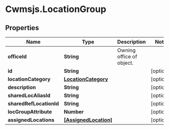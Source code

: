 # Cwmsjs.LocationGroup

## Properties

Name | Type | Description | Notes
------------ | ------------- | ------------- | -------------
**officeId** | **String** | Owning office of object. | 
**id** | **String** |  | [optional] 
**locationCategory** | [**LocationCategory**](LocationCategory.md) |  | [optional] 
**description** | **String** |  | [optional] 
**sharedLocAliasId** | **String** |  | [optional] 
**sharedRefLocationId** | **String** |  | [optional] 
**locGroupAttribute** | **Number** |  | [optional] 
**assignedLocations** | [**[AssignedLocation]**](AssignedLocation.md) |  | [optional] 


